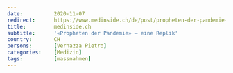```yaml
---
date:          2020-11-07
redirect:      https://www.medinside.ch/de/post/propheten-der-pandemie-eine-replik
title:         medinside.ch
subtitle:      '«Propheten der Pandemie» – eine Replik'
country:       CH
persons:       [Vernazza Pietro]
categories:    [Medizin]
tags:          [massnahmen]
---
```

